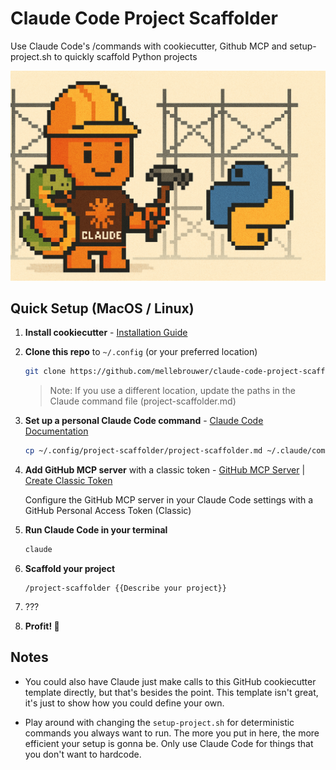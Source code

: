 # Claude Code Project Scaffolder

Use Claude Code's /commands with cookiecutter, Github MCP and setup-project.sh to quickly scaffold Python projects

![Alt text](img/claude-scaffolder.png)

## Quick Setup (MacOS / Linux)

1. **Install cookiecutter** - [Installation Guide](https://github.com/cookiecutter/cookiecutter)
2. **Clone this repo** to `~/.config` (or your preferred location)
   ```bash
   git clone https://github.com/mellebrouwer/claude-code-project-scaffolder.git ~/.config/claude-code-project-scaffolder
   ```
   > Note: If you use a different location, update the paths in the Claude command file (project-scaffolder.md)

3. **Set up a personal Claude Code command** - [Claude Code Documentation](https://docs.claude.com/en/docs/claude-code/common-workflows#create-custom-slash-commands)
   ```bash
   cp ~/.config/project-scaffolder/project-scaffolder.md ~/.claude/commands/
   ```

4. **Add GitHub MCP server** with a classic token - [GitHub MCP Server](https://github.com/github/github-mcp-server?tab=readme-ov-file#install-in-other-mcp-hosts) | [Create Classic Token](https://docs.github.com/en/authentication/keeping-your-account-and-data-secure/managing-your-personal-access-tokens#creating-a-personal-access-token-classic)
   
   Configure the GitHub MCP server in your Claude Code settings with a GitHub Personal Access Token (Classic)

5. **Run Claude Code in your terminal**
   ```bash
   claude
   ```

6. **Scaffold your project**
   ```
   /project-scaffolder {{Describe your project}}
   ```

7. ???

8. **Profit! 🎉**

## Notes

- You could also have Claude just make calls to this GitHub cookiecutter template directly, but that's besides the point. This template isn't great, it's just to show how you could define your own.

- Play around with changing the `setup-project.sh` for deterministic commands you always want to run. The more you put in here, the more efficient your setup is gonna be. Only use Claude Code for things that you don't want to hardcode.